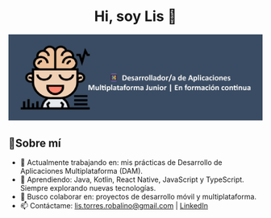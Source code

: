 <div align="center">
  <h1 align="center">Hi, soy Lis 👋</h1>
</div>  
  <img src="fondo_git2.png" alt="Fondo GitHub" width="1100" >

## 🌟Sobre mí

- 🔭 Actualmente trabajando en: mis prácticas de Desarrollo de Aplicaciones Multiplataforma (DAM).
- 🌱 Aprendiendo: Java, Kotlin, React Native, JavaScript y TypeScript. Siempre explorando nuevas tecnologías.
- 👯 Busco colaborar en: proyectos de desarrollo móvil y multiplataforma.
- 📫 Contáctame: lis.torres.robalino@gmail.com | [LinkedIn](https://www.linkedin.com/in/tu-usuario)



